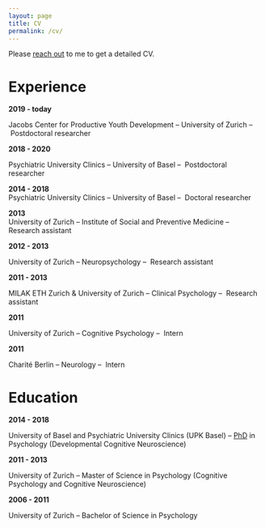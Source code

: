 ```yaml
---
layout: page
title: CV
permalink: /cv/
---
```


Please [reach out](mailto:lynn.fehlbaum@jacobscenter.uzh.ch) to me to get a detailed CV.

# Experience


**2019 - today**



Jacobs Center for Productive Youth Development – University of Zurich – Postdoctoral researcher 

 **2018 - 2020**
 

 
  Psychiatric University Clinics – University of Basel
  –   Postdoctoral researcher 

 **2014 - 2018**  
 Psychiatric University Clinics – University of Basel
 –   Doctoral researcher 

 **2013**  
 University of Zurich – Institute of Social and Preventive Medicine
 –   Research assistant 

 **2012 - 2013**  

 University of Zurich – Neuropsychology
  –   Research assistant 

 **2011 - 2013**  

 MILAK ETH Zurich & University of Zurich – Clinical Psychology
  –   Research assistant 

 **2011**  

 University of Zurich – Cognitive Psychology –   Intern 

 **2011**  

 Charité Berlin – Neurology –   Intern 

# Education

 
 **2014 - 2018** 
 
 University of Basel and Psychiatric University Clinics (UPK Basel) – [PhD](phd.md) in Psychology (Developmental Cognitive Neuroscience) 

 **2011 - 2013** 
 
 University of Zurich – Master of Science in Psychology (Cognitive Psychology and Cognitive Neuroscience)  

 **2006 - 2011** 
 
 University of Zurich – Bachelor of Science in Psychology
 

